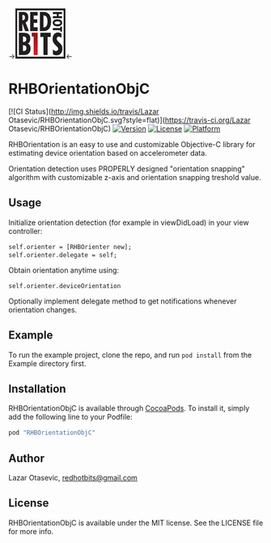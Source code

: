 ->![alt tag](https://raw.githubusercontent.com/sisoje/RHBOrientationObjC/master/Example/RHBOrientationObjC/Images.xcassets/logo.imageset/logo.png)<-

# RHBOrientationObjC

[![CI Status](http://img.shields.io/travis/Lazar Otasevic/RHBOrientationObjC.svg?style=flat)](https://travis-ci.org/Lazar Otasevic/RHBOrientationObjC)
[![Version](https://img.shields.io/cocoapods/v/RHBOrientationObjC.svg?style=flat)](http://cocoapods.org/pods/RHBOrientationObjC)
[![License](https://img.shields.io/cocoapods/l/RHBOrientationObjC.svg?style=flat)](http://cocoapods.org/pods/RHBOrientationObjC)
[![Platform](https://img.shields.io/cocoapods/p/RHBOrientationObjC.svg?style=flat)](http://cocoapods.org/pods/RHBOrientationObjC)

RHBOrientation is an easy to use and customizable Objective-C library for estimating device orientation based on accelerometer data.

Orientation detection uses PROPERLY designed "orientation snapping" algorithm with customizable z-axis and orientation snapping treshold value.

## Usage
Initialize orientation detection (for example in viewDidLoad) in your view controller:

    self.orienter = [RHBOrienter new];
    self.orienter.delegate = self;

Obtain orientation anytime using:

	self.orienter.deviceOrientation
	
Optionally implement delegate method to get notifications whenever orientation changes.


## Example

To run the example project, clone the repo, and run `pod install` from the Example directory first.

## Installation

RHBOrientationObjC is available through [CocoaPods](http://cocoapods.org). To install
it, simply add the following line to your Podfile:

```ruby
pod "RHBOrientationObjC"
```

## Author

Lazar Otasevic, redhotbits@gmail.com

## License

RHBOrientationObjC is available under the MIT license. See the LICENSE file for more info.
